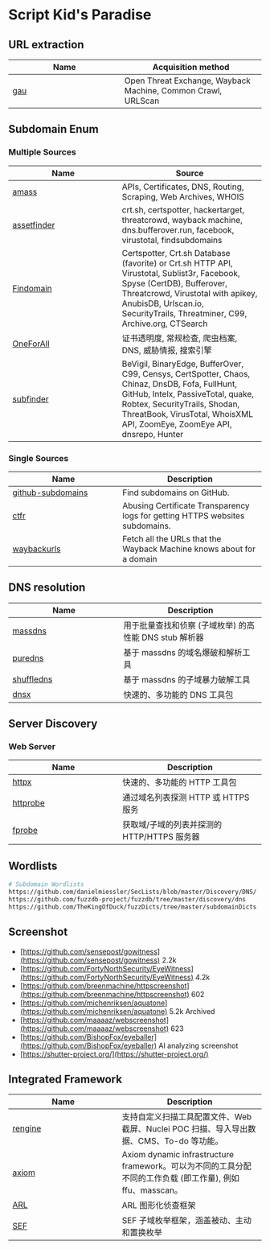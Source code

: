 # Script Kid's Paradise

## URL extraction

<table><thead><tr><th width="207">Name</th><th>Acquisition method</th></tr></thead><tbody><tr><td><a href="https://github.com/lc/gau">gau</a></td><td>Open Threat Exchange, Wayback Machine, Common Crawl, URLScan</td></tr></tbody></table>

## Subdomain Enum

### Multiple Sources

<table><thead><tr><th width="202">Name</th><th>Source</th></tr></thead><tbody><tr><td><a href="https://github.com/owasp-amass/amass">amass</a></td><td>APIs, Certificates, DNS, Routing, Scraping, Web Archives, WHOIS</td></tr><tr><td><a href="https://github.com/tomnomnom/assetfinder">assetfinder</a></td><td>crt.sh, certspotter, hackertarget, threatcrowd, wayback machine, dns.bufferover.run, facebook, virustotal, findsubdomains</td></tr><tr><td><a href="https://github.com/Findomain/Findomain/">Findomain</a></td><td>Certspotter, Crt.sh Database (favorite) or Crt.sh HTTP API, Virustotal, Sublist3r, Facebook, Spyse (CertDB), Bufferover, Threatcrowd, Virustotal with apikey, AnubisDB, Urlscan.io, SecurityTrails, Threatminer, C99, Archive.org, CTSearch</td></tr><tr><td><a href="https://github.com/shmilylty/OneForAll">OneForAll</a></td><td>证书透明度, 常规检查, 爬虫档案, DNS, 威胁情报, 搜索引擎</td></tr><tr><td><a href="https://github.com/projectdiscovery/subfinder">subfinder</a></td><td>BeVigil, BinaryEdge, BufferOver, C99, Censys, CertSpotter, Chaos, Chinaz, DnsDB, Fofa, FullHunt, GitHub, Intelx, PassiveTotal, quake, Robtex, SecurityTrails, Shodan, ThreatBook, VirusTotal, WhoisXML API, ZoomEye, ZoomEye API, dnsrepo, Hunter</td></tr></tbody></table>



### Single Sources

<table><thead><tr><th width="203">Name</th><th>Description</th></tr></thead><tbody><tr><td><a href="https://github.com/gwen001/github-subdomains">github-subdomains</a></td><td>Find subdomains on GitHub.</td></tr><tr><td><a href="https://github.com/UnaPibaGeek/ctfr">ctfr</a></td><td>Abusing Certificate Transparency logs for getting HTTPS websites subdomains.</td></tr><tr><td><a href="https://github.com/tomnomnom/waybackurls">waybackurls</a></td><td>Fetch all the URLs that the Wayback Machine knows about for a domain</td></tr></tbody></table>

## **DNS** resolution

<table><thead><tr><th width="205">Name</th><th>Description</th></tr></thead><tbody><tr><td><a href="https://github.com/blechschmidt/massdns">massdns</a></td><td>用于批量查找和侦察 (子域枚举) 的高性能 DNS stub 解析器</td></tr><tr><td><a href="https://github.com/d3mondev/puredns/">puredns</a></td><td>基于 massdns 的域名爆破和解析工具</td></tr><tr><td><a href="https://github.com/projectdiscovery/shuffledns">shuffledns</a></td><td>基于 massdns 的子域暴力破解工具</td></tr><tr><td><a href="https://github.com/projectdiscovery/dnsx">dnsx</a></td><td>快速的、多功能的 DNS 工具包</td></tr></tbody></table>

## Server Discovery

### Web Server

<table><thead><tr><th width="203">Name</th><th>Description</th></tr></thead><tbody><tr><td><a href="https://github.com/projectdiscovery/httpx">httpx</a></td><td>快速的、多功能的 HTTP 工具包</td></tr><tr><td><a href="https://github.com/tomnomnom/httprobe">httprobe</a></td><td>通过域名列表探测 HTTP 或 HTTPS 服务</td></tr><tr><td><a href="https://github.com/theblackturtle/fprobe">fprobe</a></td><td>获取域/子域的列表并探测的 HTTP/HTTPS 服务器</td></tr></tbody></table>

## **Wordlists**

```bash
# Subdomain Wordlists
https://github.com/danielmiessler/SecLists/blob/master/Discovery/DNS/
https://github.com/fuzzdb-project/fuzzdb/tree/master/discovery/dns
https://github.com/TheKingOfDuck/fuzzDicts/tree/master/subdomainDicts
```

## Screenshot

* [https://github.com/sensepost/gowitness](https://github.com/sensepost/gowitness) 2.2k
* [https://github.com/FortyNorthSecurity/EyeWitness](https://github.com/FortyNorthSecurity/EyeWitness) 4.2k
* [https://github.com/breenmachine/httpscreenshot](https://github.com/breenmachine/httpscreenshot) 602
* [https://github.com/michenriksen/aquatone](https://github.com/michenriksen/aquatone) 5.2k Archived
* [https://github.com/maaaaz/webscreenshot](https://github.com/maaaaz/webscreenshot) 623
* [https://github.com/BishopFox/eyeballer](https://github.com/BishopFox/eyeballer) AI analyzing screenshot
* [https://shutter-project.org/](https://shutter-project.org/)

## **Integrated Framework**

<table><thead><tr><th width="202">Name</th><th>Description</th></tr></thead><tbody><tr><td><a href="https://github.com/yogeshojha/rengine">rengine</a></td><td>支持自定义扫描工具配置文件、Web 截屏、Nuclei POC 扫描、导入导出数据、CMS、To-do 等功能。</td></tr><tr><td><a href="https://github.com/pry0cc/axiom">axiom</a></td><td>Axiom dynamic infrastructure framework。可以为不同的工具分配不同的工作负载 (即工作量), 例如 ffu、masscan。</td></tr><tr><td><a href="https://github.com/TophantTechnology/ARL/">ARL</a></td><td>ARL 图形化侦查框架</td></tr><tr><td><a href="https://github.com/remonsec/SEF">SEF</a></td><td>SEF 子域枚举框架，涵盖被动、主动和置换枚举</td></tr></tbody></table>

